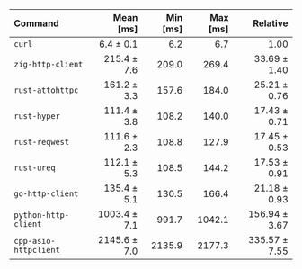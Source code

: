 | Command | Mean [ms] | Min [ms] | Max [ms] | Relative |
|:---|---:|---:|---:|---:|
| `curl` | 6.4 ± 0.1 | 6.2 | 6.7 | 1.00 |
| `zig-http-client` | 215.4 ± 7.6 | 209.0 | 269.4 | 33.69 ± 1.40 |
| `rust-attohttpc` | 161.2 ± 3.3 | 157.6 | 184.0 | 25.21 ± 0.76 |
| `rust-hyper` | 111.4 ± 3.8 | 108.2 | 140.0 | 17.43 ± 0.71 |
| `rust-reqwest` | 111.6 ± 2.3 | 108.8 | 127.9 | 17.45 ± 0.53 |
| `rust-ureq` | 112.1 ± 5.3 | 108.5 | 144.2 | 17.53 ± 0.91 |
| `go-http-client` | 135.4 ± 5.1 | 130.5 | 166.4 | 21.18 ± 0.93 |
| `python-http-client` | 1003.4 ± 7.1 | 991.7 | 1042.1 | 156.94 ± 3.67 |
| `cpp-asio-httpclient` | 2145.6 ± 7.0 | 2135.9 | 2177.3 | 335.57 ± 7.55 |
